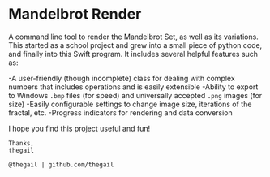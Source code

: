 #  Mandelbrot Render

A command line tool to render the Mandelbrot Set, as well as its variations. This started as a school project and grew into a small piece of python code, and finally into this Swift program. It includes several helpful features such as:

-A user-friendly (though incomplete) class for dealing with complex numbers that includes operations and is easily extensible
-Ability to export to Windows `.bmp` files (for speed) and universally accepted `.png` images (for size)
-Easily configurable settings to change image size, iterations of the fractal, etc.
-Progress indicators for rendering and data conversion

I hope you find this project useful and fun!

	Thanks,
	thegail
	
	@thegail | github.com/thegail
